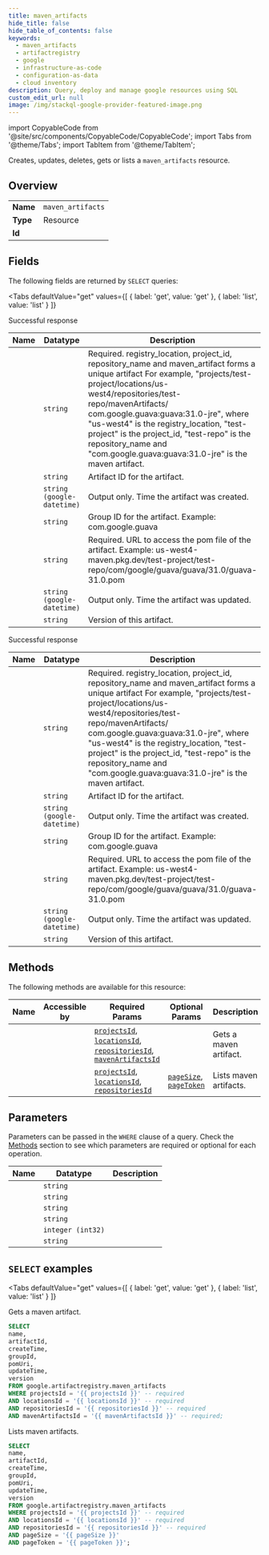 ```yaml
--- 
title: maven_artifacts
hide_title: false
hide_table_of_contents: false
keywords:
  - maven_artifacts
  - artifactregistry
  - google
  - infrastructure-as-code
  - configuration-as-data
  - cloud inventory
description: Query, deploy and manage google resources using SQL
custom_edit_url: null
image: /img/stackql-google-provider-featured-image.png
---
```


import CopyableCode from '@site/src/components/CopyableCode/CopyableCode';
import Tabs from '@theme/Tabs';
import TabItem from '@theme/TabItem';

Creates, updates, deletes, gets or lists a <code>maven_artifacts</code> resource.

## Overview
<table><tbody>
<tr><td><b>Name</b></td><td><code>maven_artifacts</code></td></tr>
<tr><td><b>Type</b></td><td>Resource</td></tr>
<tr><td><b>Id</b></td><td><CopyableCode code="google.artifactregistry.maven_artifacts" /></td></tr>
</tbody></table>

## Fields

The following fields are returned by `SELECT` queries:

<Tabs
    defaultValue="get"
    values={[
        { label: 'get', value: 'get' },
        { label: 'list', value: 'list' }
    ]}
>
<TabItem value="get">

Successful response

<table>
<thead>
    <tr>
    <th>Name</th>
    <th>Datatype</th>
    <th>Description</th>
    </tr>
</thead>
<tbody>
<tr>
    <td><CopyableCode code="name" /></td>
    <td><code>string</code></td>
    <td>Required. registry_location, project_id, repository_name and maven_artifact forms a unique artifact For example, "projects/test-project/locations/us-west4/repositories/test-repo/mavenArtifacts/ com.google.guava:guava:31.0-jre", where "us-west4" is the registry_location, "test-project" is the project_id, "test-repo" is the repository_name and "com.google.guava:guava:31.0-jre" is the maven artifact.</td>
</tr>
<tr>
    <td><CopyableCode code="artifactId" /></td>
    <td><code>string</code></td>
    <td>Artifact ID for the artifact.</td>
</tr>
<tr>
    <td><CopyableCode code="createTime" /></td>
    <td><code>string (google-datetime)</code></td>
    <td>Output only. Time the artifact was created.</td>
</tr>
<tr>
    <td><CopyableCode code="groupId" /></td>
    <td><code>string</code></td>
    <td>Group ID for the artifact. Example: com.google.guava</td>
</tr>
<tr>
    <td><CopyableCode code="pomUri" /></td>
    <td><code>string</code></td>
    <td>Required. URL to access the pom file of the artifact. Example: us-west4-maven.pkg.dev/test-project/test-repo/com/google/guava/guava/31.0/guava-31.0.pom</td>
</tr>
<tr>
    <td><CopyableCode code="updateTime" /></td>
    <td><code>string (google-datetime)</code></td>
    <td>Output only. Time the artifact was updated.</td>
</tr>
<tr>
    <td><CopyableCode code="version" /></td>
    <td><code>string</code></td>
    <td>Version of this artifact.</td>
</tr>
</tbody>
</table>
</TabItem>
<TabItem value="list">

Successful response

<table>
<thead>
    <tr>
    <th>Name</th>
    <th>Datatype</th>
    <th>Description</th>
    </tr>
</thead>
<tbody>
<tr>
    <td><CopyableCode code="name" /></td>
    <td><code>string</code></td>
    <td>Required. registry_location, project_id, repository_name and maven_artifact forms a unique artifact For example, "projects/test-project/locations/us-west4/repositories/test-repo/mavenArtifacts/ com.google.guava:guava:31.0-jre", where "us-west4" is the registry_location, "test-project" is the project_id, "test-repo" is the repository_name and "com.google.guava:guava:31.0-jre" is the maven artifact.</td>
</tr>
<tr>
    <td><CopyableCode code="artifactId" /></td>
    <td><code>string</code></td>
    <td>Artifact ID for the artifact.</td>
</tr>
<tr>
    <td><CopyableCode code="createTime" /></td>
    <td><code>string (google-datetime)</code></td>
    <td>Output only. Time the artifact was created.</td>
</tr>
<tr>
    <td><CopyableCode code="groupId" /></td>
    <td><code>string</code></td>
    <td>Group ID for the artifact. Example: com.google.guava</td>
</tr>
<tr>
    <td><CopyableCode code="pomUri" /></td>
    <td><code>string</code></td>
    <td>Required. URL to access the pom file of the artifact. Example: us-west4-maven.pkg.dev/test-project/test-repo/com/google/guava/guava/31.0/guava-31.0.pom</td>
</tr>
<tr>
    <td><CopyableCode code="updateTime" /></td>
    <td><code>string (google-datetime)</code></td>
    <td>Output only. Time the artifact was updated.</td>
</tr>
<tr>
    <td><CopyableCode code="version" /></td>
    <td><code>string</code></td>
    <td>Version of this artifact.</td>
</tr>
</tbody>
</table>
</TabItem>
</Tabs>

## Methods

The following methods are available for this resource:

<table>
<thead>
    <tr>
    <th>Name</th>
    <th>Accessible by</th>
    <th>Required Params</th>
    <th>Optional Params</th>
    <th>Description</th>
    </tr>
</thead>
<tbody>
<tr>
    <td><a href="#get"><CopyableCode code="get" /></a></td>
    <td><CopyableCode code="select" /></td>
    <td><a href="#parameter-projectsId"><code>projectsId</code></a>, <a href="#parameter-locationsId"><code>locationsId</code></a>, <a href="#parameter-repositoriesId"><code>repositoriesId</code></a>, <a href="#parameter-mavenArtifactsId"><code>mavenArtifactsId</code></a></td>
    <td></td>
    <td>Gets a maven artifact.</td>
</tr>
<tr>
    <td><a href="#list"><CopyableCode code="list" /></a></td>
    <td><CopyableCode code="select" /></td>
    <td><a href="#parameter-projectsId"><code>projectsId</code></a>, <a href="#parameter-locationsId"><code>locationsId</code></a>, <a href="#parameter-repositoriesId"><code>repositoriesId</code></a></td>
    <td><a href="#parameter-pageSize"><code>pageSize</code></a>, <a href="#parameter-pageToken"><code>pageToken</code></a></td>
    <td>Lists maven artifacts.</td>
</tr>
</tbody>
</table>

## Parameters

Parameters can be passed in the `WHERE` clause of a query. Check the [Methods](#methods) section to see which parameters are required or optional for each operation.

<table>
<thead>
    <tr>
    <th>Name</th>
    <th>Datatype</th>
    <th>Description</th>
    </tr>
</thead>
<tbody>
<tr id="parameter-locationsId">
    <td><CopyableCode code="locationsId" /></td>
    <td><code>string</code></td>
    <td></td>
</tr>
<tr id="parameter-mavenArtifactsId">
    <td><CopyableCode code="mavenArtifactsId" /></td>
    <td><code>string</code></td>
    <td></td>
</tr>
<tr id="parameter-projectsId">
    <td><CopyableCode code="projectsId" /></td>
    <td><code>string</code></td>
    <td></td>
</tr>
<tr id="parameter-repositoriesId">
    <td><CopyableCode code="repositoriesId" /></td>
    <td><code>string</code></td>
    <td></td>
</tr>
<tr id="parameter-pageSize">
    <td><CopyableCode code="pageSize" /></td>
    <td><code>integer (int32)</code></td>
    <td></td>
</tr>
<tr id="parameter-pageToken">
    <td><CopyableCode code="pageToken" /></td>
    <td><code>string</code></td>
    <td></td>
</tr>
</tbody>
</table>

## `SELECT` examples

<Tabs
    defaultValue="get"
    values={[
        { label: 'get', value: 'get' },
        { label: 'list', value: 'list' }
    ]}
>
<TabItem value="get">

Gets a maven artifact.

```sql
SELECT
name,
artifactId,
createTime,
groupId,
pomUri,
updateTime,
version
FROM google.artifactregistry.maven_artifacts
WHERE projectsId = '{{ projectsId }}' -- required
AND locationsId = '{{ locationsId }}' -- required
AND repositoriesId = '{{ repositoriesId }}' -- required
AND mavenArtifactsId = '{{ mavenArtifactsId }}' -- required;
```
</TabItem>
<TabItem value="list">

Lists maven artifacts.

```sql
SELECT
name,
artifactId,
createTime,
groupId,
pomUri,
updateTime,
version
FROM google.artifactregistry.maven_artifacts
WHERE projectsId = '{{ projectsId }}' -- required
AND locationsId = '{{ locationsId }}' -- required
AND repositoriesId = '{{ repositoriesId }}' -- required
AND pageSize = '{{ pageSize }}'
AND pageToken = '{{ pageToken }}';
```
</TabItem>
</Tabs>
